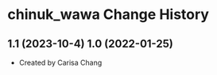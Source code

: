 chinuk_wawa Change History
====================
1.1 (2023-10-4)
1.0 (2022-01-25)
----------------
* Created by Carisa Chang
